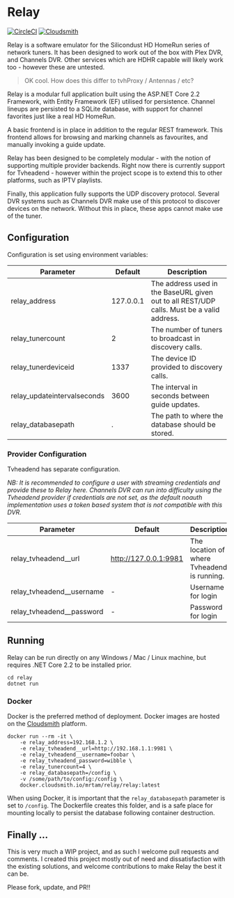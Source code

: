 # Relay
[![CircleCI](https://circleci.com/gh/MrTam/relay.svg?style=svg)](https://circleci.com/gh/MrTam/relay)
[![Cloudsmith](https://api.cloudsmith.io/badges/version/mrtam/relay/docker/relay/latest/latest/?render=true)](https://cloudsmith.io/~mrtam/repos/relay/packages)

Relay is a software emulator for the Silicondust HD HomeRun series of network tuners.
It has been designed to work out of the box with Plex DVR, and Channels DVR. Other services
which are HDHR capable will likely work too - however these are untested.

> OK cool. How does this differ to tvhProxy / Antennas / etc?

Relay is a modular full application built using the ASP.NET Core 2.2 Framework, with Entity Framework
(EF) utilised for persistence. Channel lineups are persisted to a SQLite database, with support for
channel favorites just like a real HD HomeRun.

A basic frontend is in place in addition to the regular REST framework. This frontend allows for
browsing and marking channels as favourites, and manually invoking a guide update.

Relay has been designed to be completely modular - with the notion of supporting multiple provider
backends. Right now there is currently support for Tvheadend - however within the project scope
is to extend this to other platforms, such as IPTV playlists.

Finally, this application fully supports the UDP discovery protocol. Several DVR systems such 
as Channels DVR make use of this protocol to discover devices on the network. Without this in
place, these apps cannot make use of the tuner.

## Configuration

Configuration is set using environment variables:

|Parameter|Default|Description|
|---------|-------|-----------|
|relay_address|127.0.0.1|The address used in the BaseURL given out to all REST/UDP calls. Must be a valid address.|
|relay_tunercount|2|The number of tuners to broadcast in discovery calls.|
|relay_tunerdeviceid|1337|The device ID provided to discovery calls. |
|relay_updateintervalseconds|3600|The interval in seconds between guide updates.|
|relay_databasepath|.|The path to where the database should be stored. |

### Provider Configuration

Tvheadend has separate configuration.

*NB: It is recommended to configure a user with streaming credentials and provide these 
to Relay here. Channels DVR can run into difficulty using the Tvheadend provider if credentials
are not set, as the default noauth implementation uses a token based system that is not
compatible with this DVR.*


|Parameter|Default|Description|
|---------|-------|-----------|
|relay_tvheadend__url|http://127.0.0.1:9981|The location of where Tvheadend is running.|
|relay_tvheadend__username|-|Username for login|
|relay_tvheadend__password|-|Password for login|

## Running 

Relay can be run directly on any Windows / Mac / Linux machine, but requires .NET Core 2.2 to be installed prior.

```
cd relay
dotnet run
```

### Docker

Docker is the preferred method of deployment.
Docker images are hosted on the [Cloudsmith](https://cloudsmith.com) platform.

```
docker run --rm -it \
    -e relay_address=192.168.1.2 \
    -e relay_tvheadend__url=http://192.168.1.1:9981 \
    -e relay_tvheadend__username=foobar \
    -e relay_tvheadend_password=wibble \
    -e relay_tunercount=4 \
    -e relay_databasepath=/config \
    -v /some/path/to/config:/config \
    docker.cloudsmith.io/mrtam/relay/relay:latest
```

When using Docker, it is important that the `relay_databasepath` parameter is set to `/config`.
The Dockerfile creates this folder, and is a safe place for mounting locally to persist the
database following container destruction.

## Finally ...

This is very much a WIP project, and as such I welcome pull requests and comments. I created this
project mostly out of need and dissatisfaction with the existing solutions, and welcome contributions
to make Relay the best it can be.

Please fork, update, and PR!!
